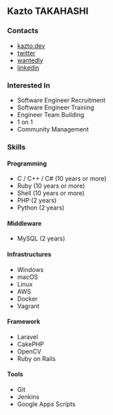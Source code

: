 ## Kazto TAKAHASHI

### Contacts

- [kazto.dev](https://kazto.dev/)
- [twitter](https://twitter.com/kazto_dev)
- [wantedly](https://www.wantedly.com/id/kazto)
- [linkedin](https://www.linkedin.com/in/kazto/)

### Interested In

- Software Engineer Recruitment
- Software Engineer Training
- Engineer Team Building
- 1 on 1
- Community Management

### Skills

#### Programming

- C / C++ / C# (10 years or more)
- Ruby (10 years or more)
- Shell (10 years or more)
- PHP (2 years)
- Python (2 years)

#### Middleware

- MySQL (2 years)

#### Infrastructures

- Windows
- macOS
- Linux
- AWS
- Docker
- Vagrant

#### Framework

- Laravel
- CakePHP
- OpenCV
- Ruby on Rails

#### Tools

- Git
- Jenkins
- Google Apps Scripts




<!--
**kazto/kazto** is a ✨ _special_ ✨ repository because its `README.md` (this file) appears on your GitHub profile.

Here are some ideas to get you started:

- 🔭 I’m currently working on ...
- 🌱 I’m currently learning ...
- 👯 I’m looking to collaborate on ...
- 🤔 I’m looking for help with ...
- 💬 Ask me about ...
- 📫 How to reach me: ...
- 😄 Pronouns: ...
- ⚡ Fun fact: ...
-->
